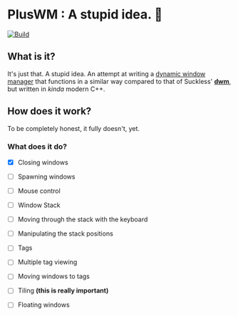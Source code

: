 # PlusWM : A stupid idea. 🧠 
[![Build](https://github.com/maltalef101/pluswm/actions/workflows/build.yml/badge.svg)](https://github.com/maltalef101/pluswm/actions/workflows/build.yml)

## What is it?
It's just that. A stupid idea. An attempt at writing a [dynamic window manager](https://en.wikipedia.org/wiki/Dynamic_window_manager) that functions in a
similar way compared to that of Suckless' [**dwm**](https://dwm.suckless.org), but written in *kinda* modern C++.

## How does it work?
To be completely honest, it fully doesn't, yet.

### What does it do?

+ [x] Closing windows
+ [ ] Spawning windows
+ [ ] Mouse control
+ [ ] Window Stack
+ [ ] Moving through the stack with the keyboard
+ [ ] Manipulating the stack positions
+ [ ] Tags
+ [ ] Multiple tag viewing
+ [ ] Moving windows to tags
+ [ ] Tiling **(this is really important)**
+ [ ] Floating windows

